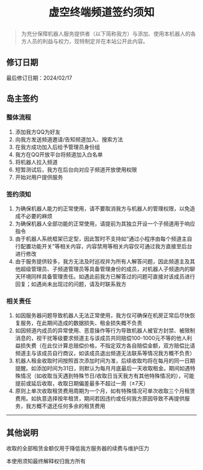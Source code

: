 # <p align="center">虚空终端频道签约须知</p>

> 为充分保障机器人服务提供者（以下简称我方）与添加、使用本机器人的各方人员的利益与权力，现特制定并在本站公开此内容。

## 修订日期

最后修订日期：2024/02/17

## 岛主签约

### 整体流程

1. 添加我方QQ为好友
2. 向我方发送频道邀请/告知频道加入、搜索方法
3. 在我方成功加入后给予管理员身份组
4. 我方在QQ开放平台将频道加入白名单
5. 将机器人拉入频道
6. 短暂测试后，我方在后台向对应子频道开放使用权限
7. 开始对用户提供服务

### 签约须知

1. 为确保机器人能力的正常使用，请不要取消我方与机器人的管理权限，以免造成不必要的麻烦
2. 为确保机器人全部功能的正常使用，请提前为其独立开设一个子频道用于响应指令
3. 由于机器人系统框架已定型，因此暂时不支持如“通过小程序由每个频道主自行配置功能开关”等相关内容，内容禁用等相关内容仅可通过我方直接至后台进行修改
4. 由于服务提供较多，我方无法及时巡视并为所有人解答问题，因此频道主及其他超级管理员、子频道管理员等具备管理身份的成员，对机器人子频道内的聊天环境同样具备管理责任。如遇此前我方已解答过的问题可直接对该成员进行回复；如遇尚未出现过的问题，请及时联系我方

### 相关责任

1. 如因服务器问题导致机器人无法正常使用，我方仅可确保在机房正常后尽快恢复服务，在此期间造成的数据损失、租金损失概不负责
2. 如因频道内成员的异常使用、恶意操作等行为导致机器人被官方封禁、被限制消息的，视干扰等级要求频道主与该成员共同赔偿100-1000元不等的他人利益损失费（在此仅计算总赔偿价格，不指定双方各自赔偿金额，双方赔偿比请频道主与该成员自行商议，如该成员退出频道无法联系等情况我方概不负责）
3. 机器人租金收取时间按照首次添加时间为准，后续收取均将在每月的同一日期提醒。如添加时间为31日，则默认为每月月底最后一天收取租金。期间如遇特殊情况（如收取当天遇到特殊节日/收取日当天我方有其他特殊情况的），可能提前或延后收取，收取日期偏差最多不超过一周（±7天）
4. 原则上单次收取租赁费用周期为一个月，如有特殊情况可单次收取三个月租赁费用。如执意选择按年租赁，期间若因违约或任何我方原因导致不再提供服务，我方概不退还任何多余的租赁费用

---
## 其他说明

收取的全部租赁金额仅用于降低我方服务器的续费与维护压力

本使用须知最终解释权归我方所有